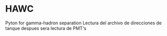 # HAWC
Pyton for gamma-hadron separation
Lectura del archivo de direcciones de tanque
despues sera lectura de PMT's
